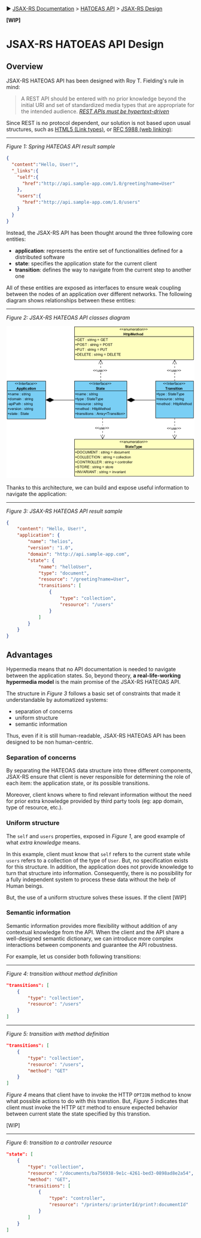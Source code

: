 :arrow_forward: [JSAX-RS Documentation](./jsax-rs-reference.md) > [HATOEAS API](./jsax-rs-hatoeas-api.md) > [JSAX-RS Design](./jsax-rs-hatoeas-api-design.md)

**[WIP]**

# JSAX-RS HATOEAS API Design

## Overview

JSAX-RS HATEOAS API has been designed with Roy T. Fielding's rule in mind:

> A REST API should be entered with no prior knowledge beyond the initial URI and set of standardized media types that are appropriate for the intended audience. [_REST APIs must be hypertext-driven_](https://roy.gbiv.com/untangled/2008/rest-apis-must-be-hypertext-driven)

Since REST is no protocol dependent, our solution is not based upon usual structures, such as [HTML5 (Link types)](https://www.w3.org/TR/html50/links.html#linkTypes), or [RFC 5988 (web linking)](https://tools.ietf.org/html/rfc5988):

---
_Figure 1: Spring HATEOAS API result sample_

```json
{
  "content":"Hello, User!",
  "_links":{
    "self":{
      "href":"http://api.sample-app.com/1.0/greeting?name=User"
    },
    "users":{
      "href":"http://api.sample-app.com/1.0/users"
    }
  }
}
```

Instead, the JSAX-RS API has been thought around the three following core entities:

- **application**: represents the entire set of functionalities defined for a distributed software
- **state**: specifies the application state for the current client
- **transition**: defines the way to navigate from the current step to another one

All of these entities are exposed as interfaces to ensure weak coupling between the nodes of an application over different networks. The following diagram shows relationships between these entities:

---
_Figure 2: JSAX-RS HATEOAS API classes diagram_

![JSAX-RS HATEOAS API](./assets/jsax-rs-hatoeas-api.png)

Thanks to this architecture, we can build and expose useful information to navigate the application:

---
_Figure 3: JSAX-RS HATEOAS API result sample_

```json
{
    "content": "Hello, User!",
    "application": {
        "name": "helios",
        "version": "1.0",
        "domain": "http://api.sample-app.com",
        "state": {
            "name": "helloUser",
            "type": "document",
            "resource": "/greeting?name=User",
            "transitions": [
                {
                    "type": "collection",
                    "resource": "/users"
                }
            ]
        }
    }
}
```

## Advantages

Hypermedia means that no API documentation is needed to navigate between the application states. So, beyond theory, **a real-life-working hypermedia model** is the main promise of the JSAX-RS HATEOAS API.

The structure in _Figure 3_ follows a basic set of constraints that made it understandable by automatized systems:

- separation of concerns
- uniform structure
- semantic information

Thus, even if it is still human-readable, JSAX-RS HATEOAS API has been designed to be non human-centric.

### Separation of concerns

By separating the HATEOAS data structure into three different components, JSAX-RS ensure that client is never responsible for determining the role of each item: the application state, or its possible transitions.

Moreover, client knows where to find relevant information without the need for prior extra knowledge provided by third party tools (eg: app domain, type of resource, etc.).

### Uniform structure

The `self` and `users` properties, exposed in _Figure 1_, are good example of what _extra knowledge_ means.

In this example, client must know that `self` refers to the current state while `users` refers to a collection of the type of `User`. But, no specification exists for this structure. In addition, the application does not provide knowledge to turn that structure into information. Consequently, there is no possibility for a fully independent system to process these data without the help of Human beings.

But, the use of a uniform structure solves these issues. If the client [WIP]

### Semantic information

Semantic information provides more flexibility without addition of any contextual knowledge from the API. When the client and the API share a well-designed semantic dictionary, we can introduce more complex interactions between components and guarantee the API robustness.

For example, let us consider both following transitions:

---
_Figure 4: transition without method definition_

```json
"transitions": [
    {
        "type": "collection",
        "resource": "/users"
    }
]
```

---
_Figure 5: transition with method definition_

```json
"transitions": [
    {
        "type": "collection",
        "resource": "/users",
        "method": "GET"
    }
]
```

_Figure 4_ means that client have to invoke the HTTP `OPTION` method to know what possible actions to do with this transtion. But, _Figure 5_ indicates that client must invoke the HTTP `GET` method to ensure expected behavior between current state the state specified by this transtion.


[WIP]

---
_Figure 6: transition to a controller resource_

```json
"state": [
    {
        "type": "collection",
        "resource": "/documents/ba756938-9e1c-4261-bed3-0898ad8e2a54",
        "method": "GET",
        "transitions": [
            {
                "type": "controller",
                "resource": "/printers/:printerId/print?:documentId"
            }
        ]
    }
]
```